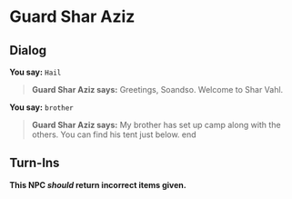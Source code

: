 # Guard Shar Aziz
## Dialog

**You say:** `Hail`



>**Guard Shar Aziz says:** Greetings, Soandso. Welcome to Shar Vahl.

**You say:** `brother`



>**Guard Shar Aziz says:** My brother has set up camp along with the others. You can find his tent just below.
end

## Turn-Ins



**This NPC *should* return incorrect items given.**





